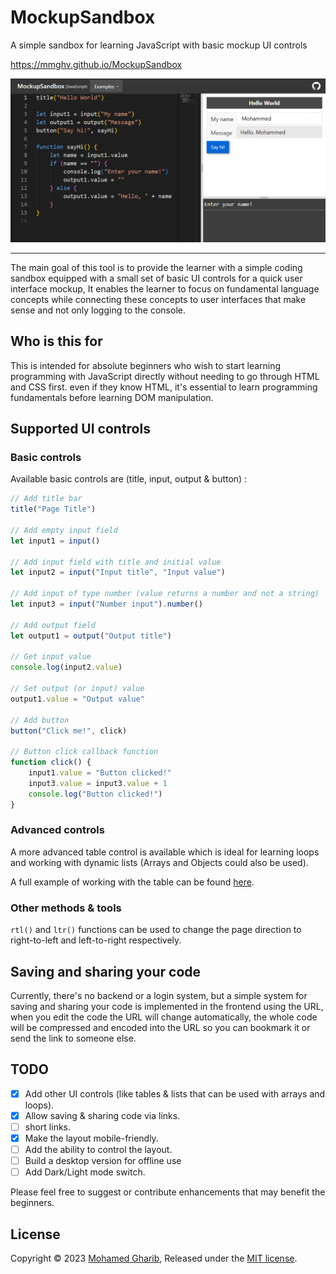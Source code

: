 # MockupSandbox

A simple sandbox for learning JavaScript with basic mockup UI controls

https://mmghv.github.io/MockupSandbox

![screenshot](screenshot.png)

---

The main goal of this tool is to provide the learner with a simple coding sandbox equipped with a small set of basic UI controls for a quick user interface mockup, It enables the learner to focus on fundamental language concepts while connecting these concepts to user interfaces that make sense and not only logging to the console.

## Who is this for

This is intended for absolute beginners who wish to start learning programming with JavaScript directly without needing to go through HTML and CSS first. even if they know HTML, it's essential to learn programming fundamentals before learning DOM manipulation.

## Supported UI controls

### Basic controls

Available basic controls are (title, input, output & button) :

```js
// Add title bar
title("Page Title")

// Add empty input field
let input1 = input()

// Add input field with title and initial value
let input2 = input("Input title", "Input value")

// Add input of type number (value returns a number and not a string)
let input3 = input("Number input").number()

// Add output field
let output1 = output("Output title")

// Get input value
console.log(input2.value)

// Set output (or input) value
output1.value = "Output value"

// Add button
button("Click me!", click)

// Button click callback function
function click() {
    input1.value = "Button clicked!"
    input3.value = input3.value + 1
    console.log("Button clicked!")
}
```

### Advanced controls

A more advanced table control is available which is ideal for learning loops and working with dynamic lists (Arrays and Objects could also be used).

A full example of working with the table can be found [here](https://mmghv.github.io/MockupSandbox?example=table).

### Other methods & tools

`rtl()` and `ltr()` functions can be used to change the page direction to right-to-left and left-to-right respectively.

## Saving and sharing your code

Currently, there's no backend or a login system, but a simple system for saving and sharing your code is implemented in the frontend using the URL, when you edit the code the URL will change automatically, the whole code will be compressed and encoded into the URL so you can bookmark it or send the link to someone else.

## TODO

- [x] Add other UI controls (like tables & lists that can be used with arrays and loops).
- [x] Allow saving & sharing code via links.
- [ ] short links.
- [x] Make the layout mobile-friendly.
- [ ] Add the ability to control the layout.
- [ ] Build a desktop version for offline use
- [ ] Add Dark/Light mode switch.

Please feel free to suggest or contribute enhancements that may benefit the beginners.

## License

Copyright © 2023 [Mohamed Gharib](https://github.com/mmghv), Released under the [MIT license](LICENSE).